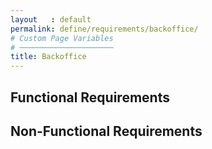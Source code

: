 ```yaml
---
layout   : default
permalink: define/requirements/backoffice/
# Custom Page Variables
# ─────────────────────
title: Backoffice
---
```


Functional Requirements
-----------------------

Non-Functional Requirements
---------------------------